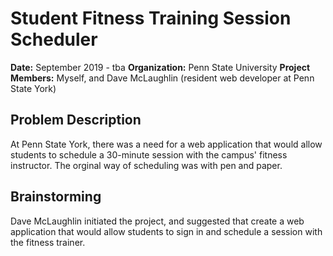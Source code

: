 # Student Fitness Training Session Scheduler
**Date:**  September 2019 - tba
**Organization:** Penn State University
**Project Members:** Myself, and Dave McLaughlin (resident web developer at Penn State York)

## Problem Description
At Penn State York, there was a need for a web application that would allow students to schedule a 30-minute session with the campus' fitness instructor.  The orginal way of scheduling was with pen and paper.

## Brainstorming
Dave McLaughlin initiated the project, and suggested that create a web application that would allow students to sign in and schedule a session with the fitness trainer.

